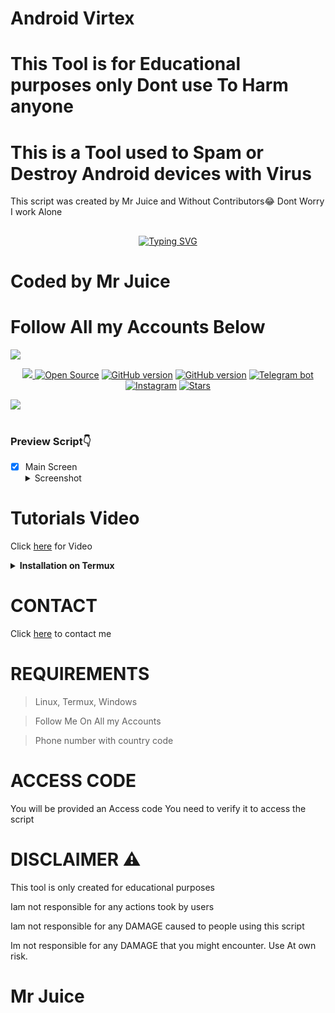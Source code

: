 # Android Virtex
# This Tool is for Educational purposes only Dont use To Harm anyone 
# This is a Tool used to Spam or Destroy Android devices with Virus
This script was created by Mr Juice and Without Contributors😂 Dont Worry I work Alone

## <!-- Typing SVG -->
<p align="center">
    <a href="https://github.com/47hxl-53r">
        <img
src="https://readme-typing-svg.herokuapp.com/?size=35&width=800&lines=Strong+Android+Virtex+by+Mr+Juice"
            alt="Typing SVG"
        />
    </a>
</p>


# Coded by Mr Juice
# Follow All my Accounts Below

<a href="https://github.com/mrjuice01"><img src="https://github.com/mrjuice01.png?">
    

<p align="center">
  <a href="https://github.com/mrjuice01/BayMax-bot-Beta">
    <img src="https://visitor-badge.glitch.me/badge?page_id=https://github.com/Chey-san/Marin-Kitagawa-MD-Bot.visitor-badge&left_text=Total%20Repo%20Visits">
<a href="https://github.com/mrjuice01"><img title="Open Source" src="https://img.shields.io/badge/Open%20Source-%E2%99%A5-red" ></a>
 <a href="https://github.com/mrjuice01/DarkJuice"><img title="GitHub version" src="https://d25lcipzij17d.cloudfront.net/badge.svg?id=gh&type=6&v=2.5.1.beta&x2=0"></a>
<a href="https://github.com/mrjuice01"><img title="GitHub version" src="https://img.shields.io/github/license/MrJuice/T-Remix?color=Brightgree" ></a>
 <a href="http://t.me/HackersBot_2022bot"><img alt="Telegram bot" src="https://img.shields.io/badge/Telegram-Bhavik Tutorials-green"/></a>
 <a href="https://instagram.com/mr_juice7"><img alt="Instagram" src="https://img.shields.io/badge/Instagram-mr_juice7-ff69b4"/></a>
 <a href="https://github.com/mrjuice01"><img title="Stars" src="https://img.shields.io/github/stars/Bhaviktutorials/shark?style=social" ></a>
</p>
    
    
<a href="https://github.com/mrjuice01">
    <img src="(https://visitor-badge.glitch.me/badge?page_id=https://github.com/Chey-san/Marin-Kitagawa-MD-Bot.visitor-badge&left_text=Total%20Repo%20Visitors)">
  </a>
</br>
     </br>  
     
 ### Preview Script👇

- [x] Main Screen <details><summary>Screenshot</summary><img src="https://user-images.githubusercontent.com/100421286/193366976-8b220b8b-c557-4c3f-beaf-11f2fcfb7ff7.jpg"></details>   
     
# Tutorials Video
Click [here](https://m.youtube.com/channel/UCK29cXcpU7LKQCldqOsPzgg) for Video

<!-- Installation via Termux -->
<b><details><summary>Installation on Termux</summary></b>
```bash
> apt update
> apt upgrade
> pkg install python
> pkg install git -y
> git clone https://github.com/mrjuice01/viterx
> cd viterx
> python Viterx.py
```
</details>

# CONTACT
Click [here](https://bio.link/mrjuice) to contact me

# REQUIREMENTS
> Linux, Termux, Windows

> Follow Me On All my Accounts

> Phone number with country code

# ACCESS CODE
You will be provided an Access code
You need to verify it to access the script

# DISCLAIMER ⚠️
This tool is only created for educational purposes

Iam not responsible for any actions took by users

Iam not responsible for any DAMAGE caused to people using this script

Im not responsible for any DAMAGE that you might encounter. Use At own risk.

# Mr Juice

